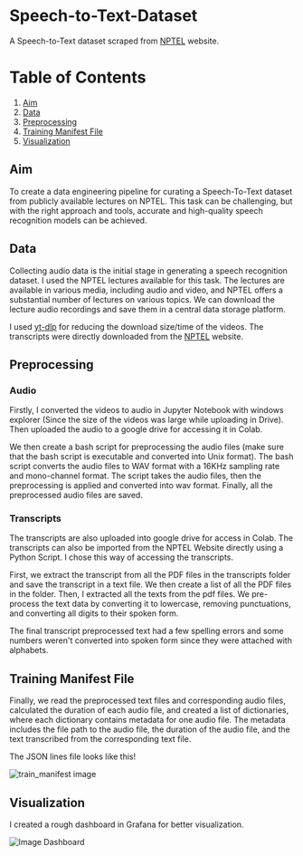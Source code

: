 # Speech-to-Text-Dataset

A Speech-to-Text dataset scraped from [NPTEL](https://nptel.ac.in/courses/106106184) website.

# Table of Contents

1. [ Aim ](#aim)
2. [ Data ](#data)
3. [ Preprocessing ](#pre)
4. [ Training Manifest File ](#tra)
5. [ Visualization ](#viz)


<a name="aim"></a>
## Aim

To create a data engineering pipeline for curating a Speech-To-Text dataset from publicly available lectures on NPTEL. This task can be challenging, but with the right approach and tools, accurate and high-quality speech recognition models can be achieved. 

<a name="data"></a>
## Data

Collecting audio data is the initial stage in generating a speech recognition dataset. I used the NPTEL lectures available for this task. The lectures are available in various media, including audio and video, and NPTEL offers a substantial number of lectures on various topics. We can download the lecture audio recordings and save them in a central data storage platform.

I used [yt-dlp](https://github.com/yt-dlp/yt-dlp) for reducing the download size/time of the videos. The transcripts were directly downloaded from the [NPTEL](https://nptel.ac.in/courses/106106184) website. 

<a name="pre"></a>
## Preprocessing

### Audio

Firstly, I converted the videos to audio in Jupyter Notebook with windows explorer (Since the size of the videos was large while uploading in Drive). Then uploaded the audio to a google drive for accessing it in Colab. 

We then create a bash script for preprocessing the audio files (make sure that the bash script is executable and converted into Unix format). The bash script converts the audio files to WAV format with a 16KHz sampling rate and mono-channel format. The script takes the audio files, then the preprocessing is applied and converted into wav format. Finally, all the preprocessed audio files are saved.

### Transcripts

The transcripts are also uploaded into google drive for access in Colab. The transcripts can also be imported from the NPTEL Website directly using a Python Script. I chose this way of accessing the transcripts.

First, we extract the transcript from all the PDF files in the transcripts folder and save the transcript in a text file. We then create a list of all the PDF files in the folder. Then, I extracted all the texts from the pdf files. We pre-process the text data by converting it to lowercase, removing punctuations, and converting all digits to their spoken form.

The final transcript preprocessed text had a few spelling errors and some numbers weren't converted into spoken form since they were attached with alphabets.

<a name="tra"></a>
## Training Manifest File

Finally, we read the preprocessed text files and corresponding audio files, calculated the duration of each audio file, and created a list of dictionaries, where each dictionary contains metadata for one audio file. The metadata includes the file path to the audio file, the duration of the audio file, and the text transcribed from the corresponding text file.

The JSON lines file looks like this!

![train_manifest image](https://user-images.githubusercontent.com/89388819/233790900-64ff71b9-8183-47fa-98a4-8974a73dda67.jpg)

<a name="viz"></a>
## Visualization

I created a rough dashboard in Grafana for better visualization.


![Image Dashboard](https://user-images.githubusercontent.com/89388819/233783726-475b0d29-7ed1-41b4-9a72-96097efe097a.jpg)
